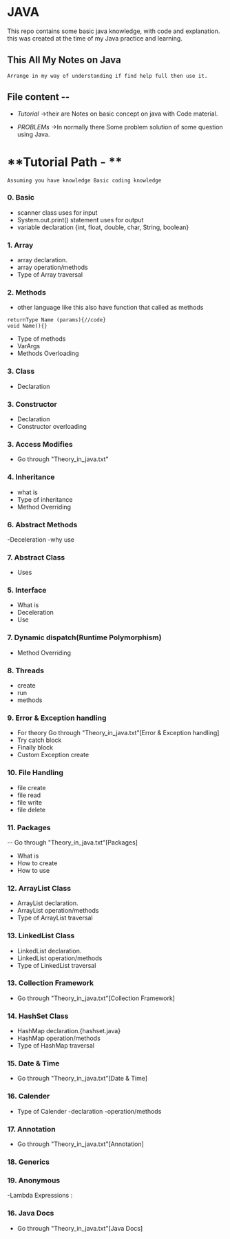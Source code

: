 # **JAVA**

This repo contains some basic java knowledge, with code and explanation.
this was created at the time of my Java practice and learning.

## This All My Notes on Java

    Arrange in my way of understanding if find help full then use it.

## File content --

- _Tutorial_ ->their are Notes on basic concept on java with Code material.

- _PROBLEMs_ ->In normally there Some problem solution of some question using Java.

# **Tutorial Path - **

    Assuming you have knowledge Basic coding knowledge

### 0. Basic

- scanner class uses for input
- System.out.print() statement uses for output
- variable declaration {int, float, double, char, String, boolean}

### 1. Array

- array declaration.
- array operation/methods
- Type of Array traversal

### 2. Methods

- other language like this also have function that called as methods

```
returnType Name (params){//code}
void Name(){}
```

- Type of methods
- VarArgs
- Methods Overloading

### 3. Class

- Declaration

### 3. Constructor

- Declaration
- Constructor overloading

### 3. Access Modifies

- Go through "Theory_in_java.txt"

### 4. Inheritance

- what is
- Type of inheritance
- Method Overriding

### 6. Abstract Methods

-Deceleration
-why use

### 7. Abstract Class

- Uses

### 5. Interface

- What is
- Deceleration
- Use

### 7. Dynamic dispatch(Runtime Polymorphism)

- Method Overriding

### 8. Threads

- create
- run
- methods

### 9. Error & Exception handling

- For theory Go through "Theory_in_java.txt"[Error & Exception handling]
- Try catch block
- Finally block
- Custom Exception create

### 10. File Handling

- file create
- file read
- file write
- file delete

### 11. Packages

-- Go through "Theory_in_java.txt"[Packages]

- What is
- How to create
- How to use

### 12. ArrayList Class

- ArrayList declaration.
- ArrayList operation/methods
- Type of ArrayList traversal

### 13. LinkedList Class

- LinkedList declaration.
- LinkedList operation/methods
- Type of LinkedList traversal

### 13. Collection Framework

- Go through "Theory_in_java.txt"[Collection Framework]

### 14. HashSet Class

- HashMap declaration.{hashset.java}
- HashMap operation/methods
- Type of HashMap traversal

### 15. Date & Time

- Go through "Theory_in_java.txt"[Date & Time]

### 16. Calender

- Type of Calender
  -declaration
  -operation/methods

### 17. Annotation

- Go through "Theory_in_java.txt"[Annotation]

### 18. Generics

### 19. Anonymous

-Lambda Expressions :

### 16. Java Docs

- Go through "Theory_in_java.txt"[Java Docs]

